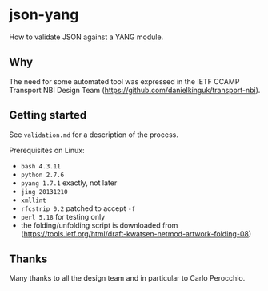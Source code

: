 # json-yang

How to validate JSON against a YANG module.

## Why

The need for some automated tool was expressed in the IETF CCAMP Transport
NBI Design Team (https://github.com/danielkinguk/transport-nbi).

## Getting started

See `validation.md` for a description of the process.

Prerequisites on Linux:

- `bash 4.3.11`
- `python 2.7.6`
- `pyang 1.7.1` exactly, not later
- `jing 20131210`
- `xmllint`
- `rfcstrip 0.2` patched to accept `-f`
- `perl 5.18` for testing only
-  the folding/unfolding script is downloaded from (https://tools.ietf.org/html/draft-kwatsen-netmod-artwork-folding-08)

## Thanks

Many thanks to all the design team and in particular to Carlo Perocchio.
